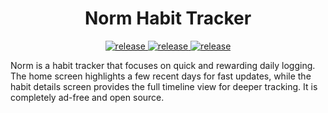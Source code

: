 <h1 align="center">Norm Habit Tracker</h1>
<p align="center">
  <a href="https://github.com/tusharonly/Norm/releases/latest">
    <img alt="release" src="https://img.shields.io/github/v/release/tusharonly/Norm" />
  </a>
  <a href="https://github.com/tusharonly/Norm/releases/latest">
    <img alt="release" src="https://img.shields.io/github/downloads/tusharonly/Norm/total" />
  </a>  
  <a href="https://github.com/tusharonly/Norm/blob/main/LICENSE">
    <img alt="release" src="https://img.shields.io/github/license/tusharonly/Norm" />
  </a>
</p>

Norm is a habit tracker that focuses on quick and rewarding daily logging. The home screen highlights a few recent days for fast updates, while the habit details screen provides the full timeline view for deeper tracking. It is completely ad-free and open
source.
